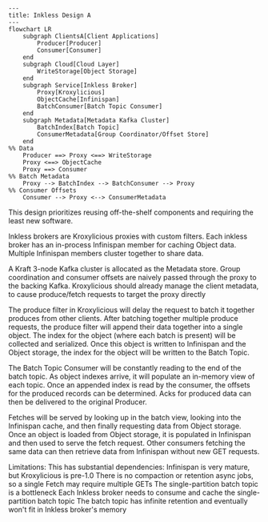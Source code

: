 ```mermaid
---
title: Inkless Design A
---
flowchart LR
    subgraph ClientsA[Client Applications]
        Producer[Producer]
        Consumer[Consumer]
    end
    subgraph Cloud[Cloud Layer]
        WriteStorage[Object Storage]
    end
    subgraph Service[Inkless Broker]
        Proxy[Kroxylicious]
        ObjectCache[Infinispan]
        BatchConsumer[Batch Topic Consumer]
    end
    subgraph Metadata[Metadata Kafka Cluster]
        BatchIndex[Batch Topic]
        ConsumerMetadata[Group Coordinator/Offset Store]
    end
%% Data
    Producer ==> Proxy <==> WriteStorage
    Proxy <==> ObjectCache
    Proxy ==> Consumer
%% Batch Metadata
    Proxy --> BatchIndex --> BatchConsumer --> Proxy
%% Consumer Offsets
    Consumer --> Proxy <--> ConsumerMetadata
```

This design prioritizes reusing off-the-shelf components and requiring the least new software.

Inkless brokers are Kroxylicious proxies with custom filters.
Each inkless broker has an in-process Infinispan member for caching Object data.
Multiple Infinispan members cluster together to share data.

A Kraft 3-node Kafka cluster is allocated as the Metadata store.
Group coordination and consumer offsets are naively passed through the proxy to the backing Kafka.
Kroxylicious should already manage the client metadata, to cause produce/fetch requests to target the proxy directly

The produce filter in Kroxylicious will delay the request to batch it together produces from other clients.
After batching together multiple produce requests, the produce filter will append their data together into a single object.
The index for the object (where each batch is present) will be collected and serialized.
Once this object is written to Infinispan and the Object storage, the index for the object will be written to the Batch Topic.

The Batch Topic Consumer will be constantly reading to the end of the batch topic.
As object indexes arrive, it will populate an in-memory view of each topic.
Once an appended index is read by the consumer, the offsets for the produced records can be determined.
Acks for produced data can then be delivered to the original Producer.

Fetches will be served by looking up in the batch view, looking into the Infinispan cache, and then finally requesting data from Object storage.
Once an object is loaded from Object storage, it is populated in Infinispan and then used to serve the fetch request.
Other consumers fetching the same data can then retrieve data from Infinispan without new GET requests.

Limitations:
This has substantial dependencies: Infinispan is very mature, but Kroxylicious is pre-1.0
There is no compaction or retention async jobs, so a single Fetch may require multiple GETs
The single-partition batch topic is a bottleneck
Each Inkless broker needs to consume and cache the single-partition batch topic
The batch topic has infinite retention and eventually won't fit in Inkless broker's memory
